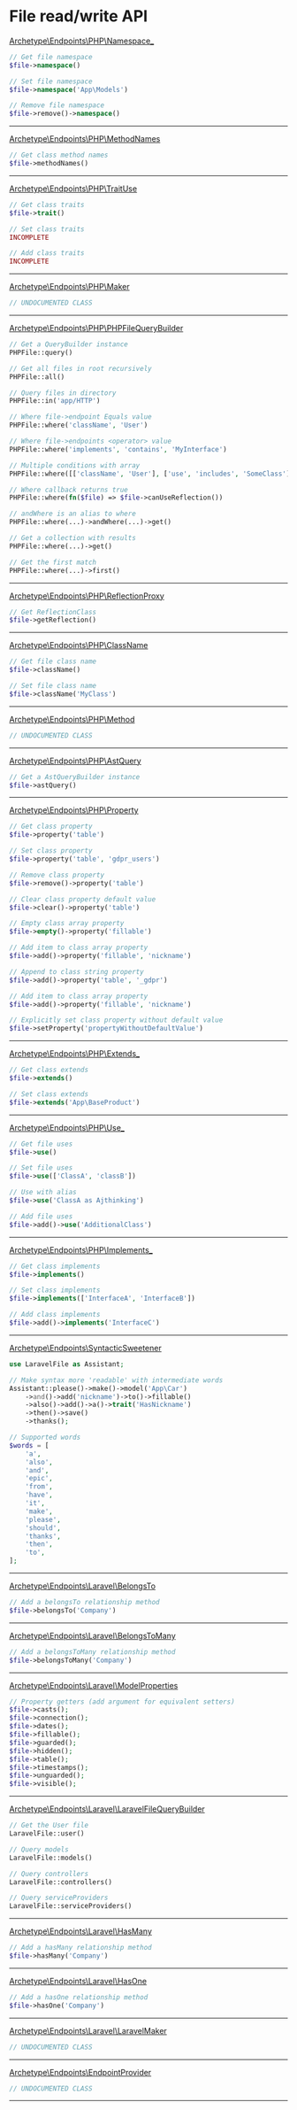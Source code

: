 # File read/write API

[Archetype\Endpoints\PHP\Namespace_](../blob/master/src/Endpoints/PHP/Namespace_.php)
```php
// Get file namespace
$file->namespace()

// Set file namespace
$file->namespace('App\Models')

// Remove file namespace
$file->remove()->namespace()
```
<hr>

[Archetype\Endpoints\PHP\MethodNames](../blob/master/src/Endpoints/PHP/MethodNames.php)
```php
// Get class method names
$file->methodNames()
```
<hr>

[Archetype\Endpoints\PHP\TraitUse](../blob/master/src/Endpoints/PHP/TraitUse.php)
```php
// Get class traits
$file->trait()

// Set class traits
INCOMPLETE

// Add class traits
INCOMPLETE
```
<hr>

[Archetype\Endpoints\PHP\Maker](../blob/master/src/Endpoints/PHP/Maker.php)
```php
// UNDOCUMENTED CLASS
```
<hr>

[Archetype\Endpoints\PHP\PHPFileQueryBuilder](../blob/master/src/Endpoints/PHP/PHPFileQueryBuilder.php)
```php
// Get a QueryBuilder instance
PHPFile::query()

// Get all files in root recursively
PHPFile::all()

// Query files in directory
PHPFile::in('app/HTTP')

// Where file->endpoint Equals value
PHPFile::where('className', 'User')

// Where file->endpoints <operator> value
PHPFile::where('implements', 'contains', 'MyInterface')

// Multiple conditions with array
PHPFile::where([['className', 'User'], ['use', 'includes', 'SomeClass']])

// Where callback returns true
PHPFile::where(fn($file) => $file->canUseReflection())

// andWhere is an alias to where
PHPFile::where(...)->andWhere(...)->get()

// Get a collection with results
PHPFile::where(...)->get()

// Get the first match
PHPFile::where(...)->first()
```
<hr>

[Archetype\Endpoints\PHP\ReflectionProxy](../blob/master/src/Endpoints/PHP/ReflectionProxy.php)
```php
// Get ReflectionClass
$file->getReflection()
```
<hr>

[Archetype\Endpoints\PHP\ClassName](../blob/master/src/Endpoints/PHP/ClassName.php)
```php
// Get file class name
$file->className()

// Set file class name
$file->className('MyClass')
```
<hr>

[Archetype\Endpoints\PHP\Method](../blob/master/src/Endpoints/PHP/Method.php)
```php
// UNDOCUMENTED CLASS
```
<hr>

[Archetype\Endpoints\PHP\AstQuery](../blob/master/src/Endpoints/PHP/AstQuery.php)
```php
// Get a AstQueryBuilder instance
$file->astQuery()
```
<hr>

[Archetype\Endpoints\PHP\Property](../blob/master/src/Endpoints/PHP/Property.php)
```php
// Get class property
$file->property('table')

// Set class property
$file->property('table', 'gdpr_users')

// Remove class property
$file->remove()->property('table')

// Clear class property default value
$file->clear()->property('table')

// Empty class array property
$file->empty()->property('fillable')

// Add item to class array property
$file->add()->property('fillable', 'nickname')

// Append to class string property
$file->add()->property('table', '_gdpr')

// Add item to class array property
$file->add()->property('fillable', 'nickname')

// Explicitly set class property without default value
$file->setProperty('propertyWithoutDefaultValue')
```
<hr>

[Archetype\Endpoints\PHP\Extends_](../blob/master/src/Endpoints/PHP/Extends_.php)
```php
// Get class extends
$file->extends()

// Set class extends
$file->extends('App\BaseProduct')
```
<hr>

[Archetype\Endpoints\PHP\Use_](../blob/master/src/Endpoints/PHP/Use_.php)
```php
// Get file uses
$file->use()

// Set file uses
$file->use(['ClassA', 'classB'])

// Use with alias
$file->use('ClassA as Ajthinking')

// Add file uses
$file->add()->use('AdditionalClass')
```
<hr>

[Archetype\Endpoints\PHP\Implements_](../blob/master/src/Endpoints/PHP/Implements_.php)
```php
// Get class implements
$file->implements()

// Set class implements
$file->implements(['InterfaceA', 'InterfaceB'])

// Add class implements
$file->add()->implements('InterfaceC')
```
<hr>

[Archetype\Endpoints\SyntacticSweetener](../blob/master/src/Endpoints/SyntacticSweetener.php)

```php
use LaravelFile as Assistant;

// Make syntax more 'readable' with intermediate words
Assistant::please()->make()->model('App\Car')
    ->and()->add('nickname')->to()->fillable()
    ->also()->add()->a()->trait('HasNickname')
    ->then()->save()
    ->thanks();

// Supported words
$words = [
    'a',
    'also',
    'and',
    'epic',
    'from',
    'have',
    'it',
    'make',
    'please',
    'should',
    'thanks',
    'then',
    'to',
];
```
<hr>

[Archetype\Endpoints\Laravel\BelongsTo](../blob/master/src/Endpoints/Laravel/BelongsTo.php)
```php
// Add a belongsTo relationship method
$file->belongsTo('Company')
```
<hr>

[Archetype\Endpoints\Laravel\BelongsToMany](../blob/master/src/Endpoints/Laravel/BelongsToMany.php)
```php
// Add a belongsToMany relationship method
$file->belongsToMany('Company')
```
<hr>

[Archetype\Endpoints\Laravel\ModelProperties](../blob/master/src/Endpoints/Laravel/ModelProperties.php)

```php
// Property getters (add argument for equivalent setters)
$file->casts();
$file->connection();
$file->dates();
$file->fillable();
$file->guarded();
$file->hidden();
$file->table();
$file->timestamps();
$file->unguarded();
$file->visible();
```
<hr>

[Archetype\Endpoints\Laravel\LaravelFileQueryBuilder](../blob/master/src/Endpoints/Laravel/LaravelFileQueryBuilder.php)
```php
// Get the User file
LaravelFile::user()

// Query models
LaravelFile::models()

// Query controllers
LaravelFile::controllers()

// Query serviceProviders
LaravelFile::serviceProviders()
```
<hr>

[Archetype\Endpoints\Laravel\HasMany](../blob/master/src/Endpoints/Laravel/HasMany.php)
```php
// Add a hasMany relationship method
$file->hasMany('Company')
```
<hr>

[Archetype\Endpoints\Laravel\HasOne](../blob/master/src/Endpoints/Laravel/HasOne.php)
```php
// Add a hasOne relationship method
$file->hasOne('Company')
```
<hr>

[Archetype\Endpoints\Laravel\LaravelMaker](../blob/master/src/Endpoints/Laravel/LaravelMaker.php)
```php
// UNDOCUMENTED CLASS
```
<hr>

[Archetype\Endpoints\EndpointProvider](../blob/master/src/Endpoints/EndpointProvider.php)
```php
// UNDOCUMENTED CLASS
```
<hr>